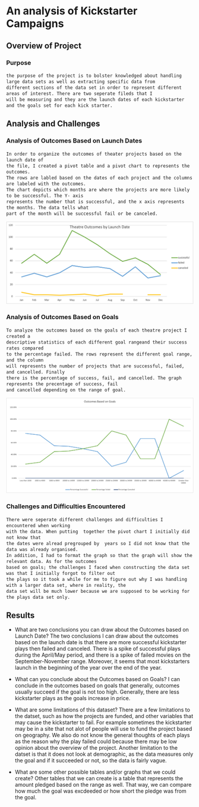 # An analysis of Kickstarter Campaigns

## Overview of Project
### Purpose
    the purpose of the project is to bolster knowledged about handling large data sets as well as extracting specific data from
    different sections of the data set in order to represent different areas of interest. There are two seperate fileds that I 
    will be measuring and they are the launch dates of each kickstarter and the goals set for each kick starter.

## Analysis and Challenges

### Analysis of Outcomes Based on Launch Dates
    In order to organize the outcomes of theater projects based on the launch date of 
    the file, I created a pivot table and a pivot chart to represents the outcomes. 
    The rows are labled based on the dates of each project and the columns are labeled with the outcomes. 
    The chart depicts which months are where the projects are more likely to be successful. The Y- axis 
    represents the number that is successful, and the x axis represents the months. The data tells what 
    part of the month will be successful fail or be canceled.
    
   ![Outcomes Based on Launch Dates](https://github.com/tlin41390/kickstarter-analysis/blob/main/resources/Theatre%20Outcome%20by%20Launch%20Date.png)
### Analysis of Outcomes Based on Goals
    To analyze the outcomes based on the goals of each theatre project I created a 
    descriptive statistics of each different goal rangeand their success rates compared 
    to the percentage failed. The rows represent the different goal range, and the column
    will represents the number of projects that are successful, failed, and cancelled. Finally 
    there is the percentage of success, fail, and cancelled. The graph represents the precentage of success, fail
    and cancelled depending on the range of goal.
    
   ![Outcomes Based on Goals](https://github.com/tlin41390/kickstarter-analysis/blob/main/resources/Outcomes_Based_On_Goals.png)
### Challenges and Difficulties Encountered
    There were seperate different challenges and difficulties I encountered when working 
    with the data. When putting  together the pivot chart I initially did not know that 
    the dates were alread pregrouped by  years so I did not know that the data was already organised. 
    In addition, I had to format the graph so that the graph will show the relevant data. As for the outcomes 
    based on goals; the challenges I faced when constructing the data set was that I initially forgot to filter out 
    the plays so it took a while for me to figure out why I was handling with a larger data set, where in reality, the
    data set will be much lower because we are supposed to be working for the plays data set only.

## Results
   - What are two conclusions you can draw about the Outcomes based on Launch Date?
        The two conclusions I can draw about the outcomes based on the launch date is that there are more successful kickstarter
        plays then failed and canceled. There is a spike of successful plays during the April/May period, and there is a spike of failed
        movies on the September-November range. Moreover, it seems that most kickstarters launch in the beginning of the year over the end
        of the year.
        
   - What can you conclude about the Outcomes based on Goals?
        I can conclude in the outcomes based on goals that generally, outcomes usually succeed if the goal is not too high. Generally, there
        are less kickstarter plays as the goals increase in price.
        
   - What are some limitations of this dataset?
        There are a few limitations to the datset, such as how the projects are funded, and other variables that may cause the kickstarter to
        fail. For example sometimes the kickstarter may be in a site that not alot of people will use to fund the project based on geography.
        We also do not know the general thoughts of each plays as the reason why the play failed could because there may be low opinion about 
        the overview of the project. Another limitation to the datset is that it does not look at demographic, as the data measures only the 
        goal and if it succeeded or not, so the data is fairly vague.
        
   - What are some other possible tables and/or graphs that we could create?
       Other tables that we can create is a table that represents the amount pledged based on the range as well. That way, we can compare how
       much the goal was excdeeded or how short the pledge was from the goal. 

